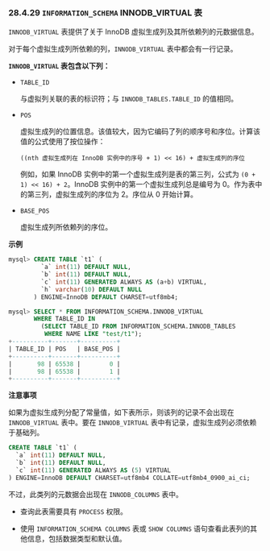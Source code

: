 ### 28.4.29 `INFORMATION_SCHEMA` INNODB_VIRTUAL 表

`INNODB_VIRTUAL` 表提供了关于 InnoDB 虚拟生成列及其所依赖列的元数据信息。

对于每个虚拟生成列所依赖的列，`INNODB_VIRTUAL` 表中都会有一行记录。

**`INNODB_VIRTUAL` 表包含以下列：**

- `TABLE_ID`

  与虚拟列关联的表的标识符；与 `INNODB_TABLES.TABLE_ID` 的值相同。

- `POS`

  虚拟生成列的位置信息。该值较大，因为它编码了列的顺序号和序位。计算该值的公式使用了按位操作：

  ```
  ((nth 虚拟生成列在 InnoDB 实例中的序号 + 1) << 16) + 虚拟生成列的序位
  ```

  例如，如果 InnoDB 实例中的第一个虚拟生成列是表的第三列，公式为 `(0 + 1) << 16) + 2`。InnoDB 实例中的第一个虚拟生成列总是编号为 0。作为表中的第三列，虚拟生成列的序位为 2。序位从 0 开始计算。

- `BASE_POS`

  虚拟生成列所依赖列的序位。

**示例**

```sql
mysql> CREATE TABLE `t1` (
         `a` int(11) DEFAULT NULL,
         `b` int(11) DEFAULT NULL,
         `c` int(11) GENERATED ALWAYS AS (a+b) VIRTUAL,
         `h` varchar(10) DEFAULT NULL
       ) ENGINE=InnoDB DEFAULT CHARSET=utf8mb4;

mysql> SELECT * FROM INFORMATION_SCHEMA.INNODB_VIRTUAL
       WHERE TABLE_ID IN
         (SELECT TABLE_ID FROM INFORMATION_SCHEMA.INNODB_TABLES
          WHERE NAME LIKE "test/t1");
+----------+-------+----------+
| TABLE_ID | POS   | BASE_POS |
+----------+-------+----------+
|       98 | 65538 |        0 |
|       98 | 65538 |        1 |
+----------+-------+----------+
```

**注意事项**

如果为虚拟生成列分配了常量值，如下表所示，则该列的记录不会出现在 `INNODB_VIRTUAL` 表中。要在 `INNODB_VIRTUAL` 表中有记录，虚拟生成列必须依赖于基础列。

```sql
CREATE TABLE `t1` (
  `a` int(11) DEFAULT NULL,
  `b` int(11) DEFAULT NULL,
  `c` int(11) GENERATED ALWAYS AS (5) VIRTUAL
) ENGINE=InnoDB DEFAULT CHARSET=utf8mb4 COLLATE=utf8mb4_0900_ai_ci;
```

不过，此类列的元数据会出现在 `INNODB_COLUMNS` 表中。

- 查询此表需要具有 `PROCESS` 权限。

- 使用 `INFORMATION_SCHEMA COLUMNS` 表或 `SHOW COLUMNS` 语句查看此表列的其他信息，包括数据类型和默认值。